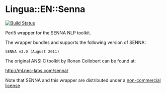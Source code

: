 Lingua::EN::Senna
==================
[![Build Status](https://secure.travis-ci.org/dginev/p5-Lingua-EN-Senna.png?branch=master)](http://travis-ci.org/dginev/p5-Lingua-EN-Senna)

Perl5 wrapper for the SENNA NLP toolkit.

The wrapper bundles and supports the following version of SENNA:
```
SENNA v3.0 (August 2011)
```

The original ANSI C toolkit by Ronan Collobert can be found at:

http://ml.nec-labs.com/senna/

Note that SENNA and this wrapper are distributed under a [non-commercial license](LICENSE)
